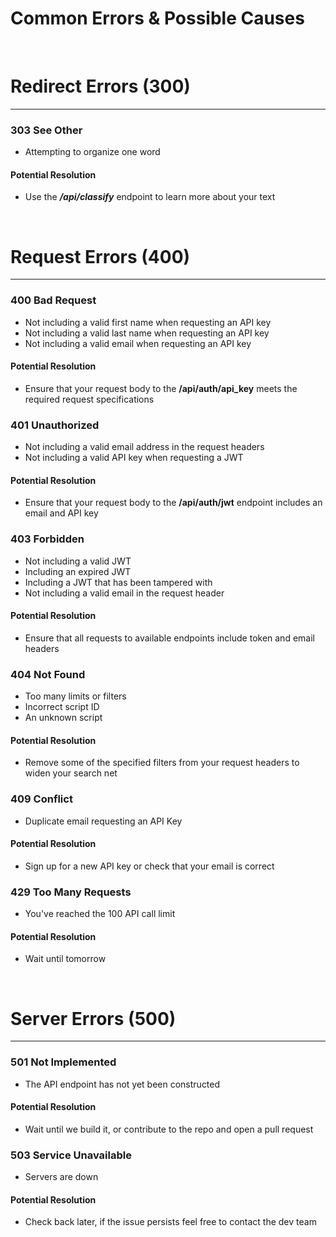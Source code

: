 # Common Errors & Possible Causes

<br />

# Redirect Errors (300)

---

### **303 See Other**

- Attempting to organize one word

#### Potential Resolution

- Use the **_/api/classify_** endpoint to learn more about your text

<br />

# Request Errors (400)

---

### **400 Bad Request**

- Not including a valid first name when requesting an API key
- Not including a valid last name when requesting an API key
- Not including a valid email when requesting an API key

#### Potential Resolution

- Ensure that your request body to the **/api/auth/api_key** meets the required request specifications

### **401 Unauthorized**

- Not including a valid email address in the request headers
- Not including a valid API key when requesting a JWT

#### Potential Resolution

- Ensure that your request body to the **/api/auth/jwt** endpoint includes an email and API key

### **403 Forbidden**

- Not including a valid JWT
- Including an expired JWT
- Including a JWT that has been tampered with
- Not including a valid email in the request header

#### Potential Resolution

- Ensure that all requests to available endpoints include token and email headers

### **404 Not Found**

- Too many limits or filters
- Incorrect script ID
- An unknown script

#### Potential Resolution

- Remove some of the specified filters from your request headers to widen your search net

### **409 Conflict**

- Duplicate email requesting an API Key

#### Potential Resolution

- Sign up for a new API key or check that your email is correct

### **429 Too Many Requests**

- You've reached the 100 API call limit

#### Potential Resolution

- Wait until tomorrow

<br />

# Server Errors (500)

---

### **501 Not Implemented**

- The API endpoint has not yet been constructed

#### Potential Resolution

- Wait until we build it, or contribute to the repo and open a pull request

### **503 Service Unavailable**

- Servers are down

#### Potential Resolution

- Check back later, if the issue persists feel free to contact the dev team

